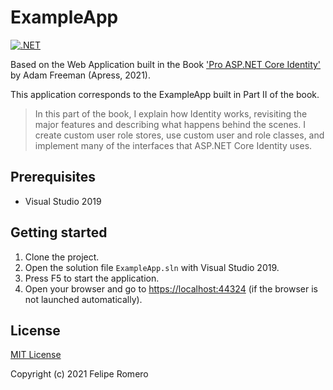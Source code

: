# ExampleApp

[![.NET][badge]][2]

Based on the Web Application built in the Book ['Pro ASP.NET Core Identity'][1] by Adam Freeman (Apress, 2021).

This application corresponds to the ExampleApp built in Part II of the book.

> In this part of the book, I explain how Identity works,
revisiting the major features and describing what happens behind the scenes.
I create custom user role stores, use custom user and role classes,
and implement many of the interfaces that ASP.NET Core Identity uses.

## Prerequisites

- Visual Studio 2019

## Getting started

1. Clone the project.
1. Open the solution file `ExampleApp.sln` with Visual Studio 2019.
1. Press F5 to start the application.
1. Open your browser and go to <https://localhost:44324> (if the browser is not launched automatically).

## License

[MIT License](../LICENSE)

Copyright (c) 2021 Felipe Romero

[1]: https://www.apress.com/la/book/9781484268575
[2]: https://github.com/feliperomero3/AspNetCoreIdentityBook/actions/workflows/dotnet.yml
[badge]: https://github.com/feliperomero3/AspNetCoreIdentityBook/actions/workflows/dotnet.yml/badge.svg

